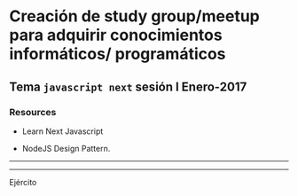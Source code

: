 <!-- $theme: gaia -->


Creación de study group/meetup para adquirir conocimientos informáticos/ programáticos
===


## Tema `javascript next` sesión I Enero-2017

### Resources

 
 * Learn Next Javascript
 
 * NodeJS Design Pattern.

---




---

Ejército

